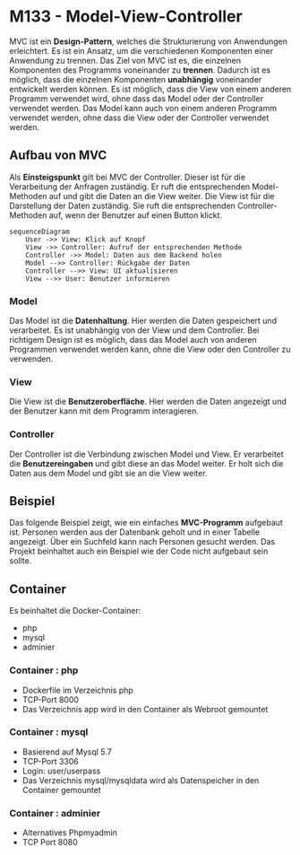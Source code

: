 # M133 - Model-View-Controller

MVC ist ein **Design-Pattern**, welches die Strukturierung von Anwendungen erleichtert. Es ist ein Ansatz, um die verschiedenen Komponenten einer Anwendung zu trennen. Das Ziel von MVC ist es, die einzelnen Komponenten des Programms voneinander zu **trennen**. Dadurch ist es möglich, dass die einzelnen Komponenten **unabhängig** voneinander entwickelt werden können. Es ist möglich, dass die View von einem anderen Programm verwendet wird, ohne dass das Model oder der Controller verwendet werden. Das Model kann auch von einem anderen Programm verwendet werden, ohne dass die View oder der Controller verwendet werden.

## Aufbau von MVC

Als **Einsteigspunkt** gilt bei MVC der Controller. Dieser ist für die Verarbeitung der Anfragen zuständig. Er ruft die entsprechenden Model-Methoden auf und gibt die Daten an die View weiter. Die View ist für die Darstellung der Daten zuständig. Sie ruft die entsprechenden Controller-Methoden auf, wenn der Benutzer auf einen Button klickt.

```mermaid
sequenceDiagram
    User ->> View: Klick auf Knopf
    View ->> Controller: Aufruf der entsprechenden Methode
    Controller ->> Model: Daten aus dem Backend holen
    Model -->> Controller: Rückgabe der Daten
    Controller -->> View: UI aktualisieren
    View -->> User: Benutzer informieren
```

### Model

Das Model ist die **Datenhaltung**. Hier werden die Daten gespeichert und verarbeitet. Es ist unabhängig von der View und dem Controller. Bei richtigem Design ist es möglich, dass das Model auch von anderen Programmen verwendet werden kann, ohne die View oder den Controller zu verwenden.

### View

Die View ist die **Benutzeroberfläche**. Hier werden die Daten angezeigt und der Benutzer kann mit dem Programm interagieren.

### Controller

Der Controller ist die Verbindung zwischen Model und View. Er verarbeitet die **Benutzereingaben** und gibt diese an das Model weiter. Er holt sich die Daten aus dem Model und gibt sie an die View weiter.

## Beispiel

Das folgende Beispiel zeigt, wie ein einfaches **MVC-Programm** aufgebaut ist. Personen werden aus der Datenbank geholt und in einer Tabelle angezeigt. Über ein Suchfeld kann nach Personen gesucht werden. Das Projekt beinhaltet auch ein Beispiel wie der Code nicht aufgebaut sein sollte.

## Container

Es beinhaltet die Docker-Container:

-   php
-   mysql
-   adminier

### Container : php

-   Dockerfile im Verzeichnis php
-   TCP-Port 8000
-   Das Verzeichnis app wird in den Container als Webroot gemountet

### Container : mysql

-   Basierend auf Mysql 5.7
-   TCP-Port 3306
-   Login: user/userpass
-   Das Verzeichnis mysql/mysqldata wird als Datenspeicher in den Container gemountet

### Container : adminier

-   Alternatives Phpmyadmin
-   TCP Port 8080
